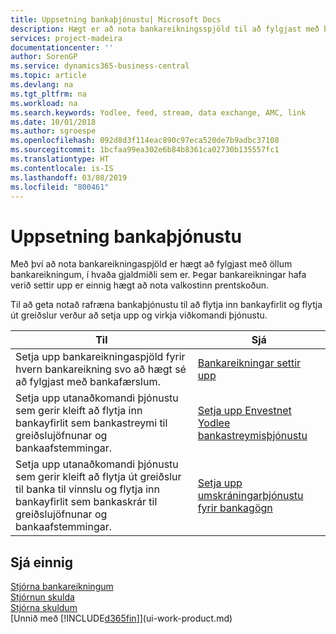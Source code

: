```yaml
---
title: Uppsetning bankaþjónustu| Microsoft Docs
description: Hægt er að nota bankareikningsspjöld til að fylgjast með bankareikningunum þínum og setja upp bankastreymi, eins og t.d. Yodlee, fyrir gagnaskipti.
services: project-madeira
documentationcenter: ''
author: SorenGP
ms.service: dynamics365-business-central
ms.topic: article
ms.devlang: na
ms.tgt_pltfrm: na
ms.workload: na
ms.search.keywords: Yodlee, feed, stream, data exchange, AMC, link
ms.date: 10/01/2018
ms.author: sgroespe
ms.openlocfilehash: 092d8d3f114eac890c97eca520de7b9adbc37108
ms.sourcegitcommit: 1bcfaa99ea302e6b84b8361ca02730b135557fc1
ms.translationtype: HT
ms.contentlocale: is-IS
ms.lasthandoff: 03/08/2019
ms.locfileid: "800461"
---
```

# <a name="setting-up-banking"></a>Uppsetning bankaþjónustu
Með því að nota bankareikningaspjöld er hægt að fylgjast með öllum bankareikningum, í hvaða gjaldmiðli sem er. Þegar bankareikningar hafa verið settir upp er einnig hægt að nota valkostinn prentskoðun.

Til að geta notað rafræna bankaþjónustu til að flytja inn bankayfirlit og flytja út greiðslur verður að setja upp og virkja viðkomandi þjónustu.

| Til | Sjá |
| --- | --- |
| Setja upp bankareikningaspjöld fyrir hvern bankareikning svo að hægt sé að fylgjast með bankafærslum. |[Bankareikningar settir upp](bank-how-setup-bank-accounts.md) |
| Setja upp utanaðkomandi þjónustu sem gerir kleift að flytja inn bankayfirlit sem bankastreymi til greiðslujöfnunar og bankaafstemmingar. |[Setja upp Envestnet Yodlee bankastreymisþjónustu](bank-how-setup-bank-statement-service.md) |
| Setja upp utanaðkomandi þjónustu sem gerir kleift að flytja út greiðslur til banka til vinnslu og flytja inn bankayfirlit sem bankaskrár til greiðslujöfnunar og bankaafstemmingar. |[Setja upp umskráningarþjónustu fyrir bankagögn](bank-how-setup-bank-data-conversion-service.md) |

## <a name="see-also"></a>Sjá einnig
[Stjórna bankareikningum](bank-manage-bank-accounts.md)  
[Stjórnun skulda](receivables-manage-receivables.md)  
[Stjórna skuldum](payables-manage-payables.md)  
[Unnið með [!INCLUDE[d365fin](includes/d365fin_md.md)]](ui-work-product.md)
